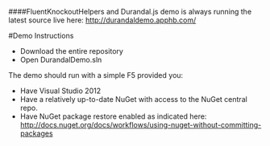 ####FluentKnockoutHelpers and Durandal.js demo is always running the latest source live here:
http://durandaldemo.apphb.com/

#Demo Instructions
* Download the entire repository
* Open DurandalDemo.sln

The demo should run with a simple F5 provided you:
* Have Visual Studio 2012
* Have a relatively up-to-date NuGet with access to the NuGet central repo.
* Have NuGet package restore enabled as indicated here: http://docs.nuget.org/docs/workflows/using-nuget-without-committing-packages
